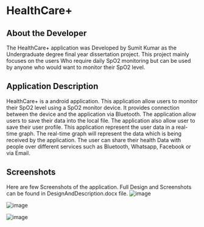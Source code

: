 # HealthCare+
## About the Developer
The HealthCare+ application was Developed by Sumit Kumar as the Undergraduate degree final year dissertation project. This project mainly focuses on the users Who require daily SpO2 monitoring but can be used by anyone who would want to monitor their SpO2 level.

## Application Description
HealthCare+ is a android application. This application allow users to monitor their SpO2 level using a SpO2 monitor device. It provides connection between the device and the application via Bluetooth. The application allow users to save their data into the local file. The application also allow user to save their user profile. This application represent the user data in a real-time graph. The real-time graph will represent the data which is being received by the application. The user can share their health Data with  people over different services such as Bluetooth, Whatsapp, Facebook or via Email.

## Screenshots
Here are few Screenshots of the application. Full Design and Screenshots can be found in DesignAndDescription.docx  file.
![image](https://user-images.githubusercontent.com/16785221/27176259-beb48806-51b9-11e7-9046-48f3305648ed.png)

![image](https://user-images.githubusercontent.com/16785221/27176276-c71dece4-51b9-11e7-8928-edf1f259ef20.png)

![image](https://user-images.githubusercontent.com/16785221/27176284-d070d4b4-51b9-11e7-8eed-4073222fe653.png)






